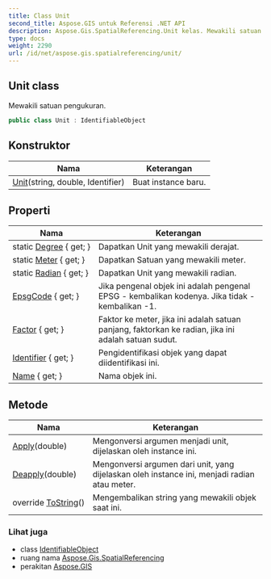 ```yaml
---
title: Class Unit
second_title: Aspose.GIS untuk Referensi .NET API
description: Aspose.Gis.SpatialReferencing.Unit kelas. Mewakili satuan pengukuran.
type: docs
weight: 2290
url: /id/net/aspose.gis.spatialreferencing/unit/
---
```

## Unit class

Mewakili satuan pengukuran.

```csharp
public class Unit : IdentifiableObject
```

## Konstruktor

| Nama | Keterangan |
| --- | --- |
| [Unit](unit/)(string, double, Identifier) | Buat instance baru. |

## Properti

| Nama | Keterangan |
| --- | --- |
| static [Degree](../../aspose.gis.spatialreferencing/unit/degree/) { get; } | Dapatkan Unit yang mewakili derajat. |
| static [Meter](../../aspose.gis.spatialreferencing/unit/meter/) { get; } | Dapatkan Satuan yang mewakili meter. |
| static [Radian](../../aspose.gis.spatialreferencing/unit/radian/) { get; } | Dapatkan Unit yang mewakili radian. |
| [EpsgCode](../../aspose.gis.spatialreferencing/identifiableobject/epsgcode/) { get; } | Jika pengenal objek ini adalah pengenal EPSG - kembalikan kodenya. Jika tidak - kembalikan -1. |
| [Factor](../../aspose.gis.spatialreferencing/unit/factor/) { get; } | Faktor ke meter, jika ini adalah satuan panjang, faktorkan ke radian, jika ini adalah satuan sudut. |
| [Identifier](../../aspose.gis.spatialreferencing/identifiableobject/identifier/) { get; } | Pengidentifikasi objek yang dapat diidentifikasi ini. |
| [Name](../../aspose.gis.spatialreferencing/identifiableobject/name/) { get; } | Nama objek ini. |

## Metode

| Nama | Keterangan |
| --- | --- |
| [Apply](../../aspose.gis.spatialreferencing/unit/apply/)(double) | Mengonversi argumen menjadi unit, dijelaskan oleh instance ini. |
| [Deapply](../../aspose.gis.spatialreferencing/unit/deapply/)(double) | Mengonversi argumen dari unit, yang dijelaskan oleh instance ini, menjadi radian atau meter. |
| override [ToString](../../aspose.gis.spatialreferencing/identifiableobject/tostring/)() | Mengembalikan string yang mewakili objek saat ini. |

### Lihat juga

* class [IdentifiableObject](../identifiableobject/)
* ruang nama [Aspose.Gis.SpatialReferencing](../../aspose.gis.spatialreferencing/)
* perakitan [Aspose.GIS](../../)


